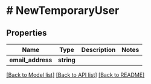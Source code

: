 # # NewTemporaryUser

## Properties

Name | Type | Description | Notes
------------ | ------------- | ------------- | -------------
**email_address** | **string** |  | 

[[Back to Model list]](../../README.md#documentation-for-models) [[Back to API list]](../../README.md#documentation-for-api-endpoints) [[Back to README]](../../README.md)


